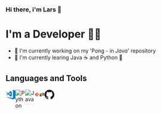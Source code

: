### Hi there, i'm Lars 👋



# I'm a Developer 👨‍💻

- 🔨 I'm currently working on my 'Pong - in *Java*' repository
- 🌿 I'm currently learing Java ☕️ and Python 🐍

## Languages and Tools

<img align="left" alt="Visual Studio Code" width="26px" src="https://raw.githubusercontent.com/github/explore/80688e429a7d4ef2fca1e82350fe8e3517d3494d/topics/visual-studio-code/visual-studio-code.png"/>
<img align="left" alt="Python" width="26px" src="https://i0.wp.com/tinkercademy.com/wp-content/uploads/2018/04/python-icon.png?ssl=1" />
<img align="left" alt="Java" width="26px" src="https://maxcdn.icons8.com/Share/icon/Logos/java_coffee_cup_logo1600.png" />
<img align="left" alt="Git" width="26px" src="https://raw.githubusercontent.com/github/explore/80688e429a7d4ef2fca1e82350fe8e3517d3494d/topics/git/git.png" />
<img align="left" alt="GitHub" width="26px" src="https://raw.githubusercontent.com/github/explore/78df643247d429f6cc873026c0622819ad797942/topics/github/github.png" />
<!--
**LarsDoesCode/LarsDoesCode** is a ✨ _special_ ✨ repository because its `README.md` (this file) appears on your GitHub profile.

Here are some ideas to get you started:

- 🔭 I’m currently working on ...
- 🌱 I’m currently learning ...
- 👯 I’m looking to collaborate on ...
- 🤔 I’m looking for help with ...
- 💬 Ask me about ...
- 📫 How to reach me: ...
- 😄 Pronouns: ...
- ⚡ Fun fact: ...
--
